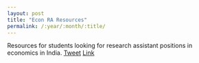 ```yaml
---
layout: post
title: "Econ RA Resources"
permalink: /:year/:month/:title/
---
```


Resources for students looking for research assistant positions in economics in India. [Tweet](https://twitter.com/AadityaDar/status/1391805747344945157?s=20) [Link](https://aadityadar.github.io/econ_ra_india/)
